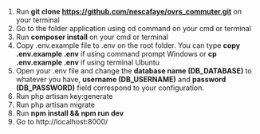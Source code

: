1. Run <b>git clone https://github.com/nescafaye/ovrs_commuter.git</b> on your terminal
2. Go to the folder application using cd command on your cmd or terminal
3. Run **composer install** on your cmd or terminal
4. Copy .env.example file to .env on the root folder. You can type **copy .env.example .env** if using command prompt Windows or **cp .env.example .env** if using terminal Ubuntu
5. Open your .env file and change the **database name (DB_DATABASE)** to whatever you have, **username (DB_USERNAME)** and **password (DB_PASSWORD)** field correspond to your configuration.
8. Run php artisan key:generate
9. Run php artisan migrate
10. Run **npm install && npm run dev**
11. Go to http://localhost:8000/

